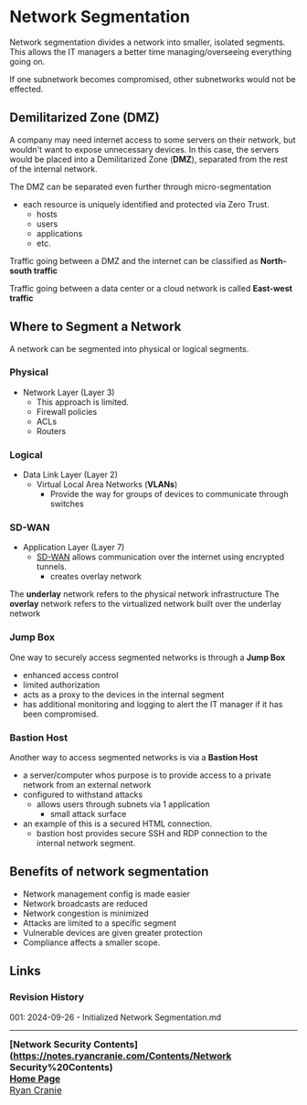 # Network Segmentation

Network segmentation divides a network into smaller, isolated segments. This allows the IT managers a better time managing/overseeing everything going on.

If one subnetwork becomes compromised, other subnetworks would not be effected.
## Demilitarized Zone (DMZ)
A company may need internet access to some servers on their network, but wouldn't want to expose unnecessary devices. In this case, the servers would be placed into a Demilitarized Zone (**DMZ**), separated from the rest of the internal network. 

The DMZ can be separated even further through micro-segmentation
- each resource is uniquely identified and protected via Zero Trust.
	- hosts
	- users
	- applications
	- etc.

Traffic going between a DMZ and the internet can be classified as **North-south traffic**

Traffic going between a data center or a cloud network is called **East-west traffic**
## Where to Segment a Network
A network can be segmented into physical or logical segments.

### Physical
- Network Layer (Layer 3)
	- This approach is limited.
	- Firewall policies
	- ACLs
	- Routers
### Logical
- Data Link Layer (Layer 2)
	- Virtual Local Area Networks (**VLANs**)
		- Provide the way for groups of devices to communicate through switches

### SD-WAN
- Application Layer (Layer 7)
	- [SD-WAN](https://notes.ryancranie.com/Notes/Network%20Security/SD-WAN) allows communication over the internet using encrypted tunnels.
		- creates overlay network

The **underlay** network refers to the physical network infrastructure
The **overlay** network refers to the virtualized network built over the underlay network
### Jump Box
One way to securely access segmented networks is through a **Jump Box**
- enhanced access control
- limited authorization
- acts as a proxy to the devices in the internal segment
- has additional monitoring and logging to alert the IT manager if it has been compromised.

### Bastion Host
Another way to access segmented networks is via a **Bastion Host**
- a server/computer whos purpose is to provide access to a private network from an external network
- configured to withstand attacks
	- allows users through subnets via 1 application
		- small attack surface
- an example of this is a secured HTML connection.
	- bastion host provides secure SSH and RDP connection to the internal network segment.

## Benefits of network segmentation
- Network management config is made easier
- Network broadcasts are reduced
- Network congestion is minimized
- Attacks are limited to a specific segment
- Vulnerable devices are given greater protection
- Compliance affects a smaller scope.
## Links
### Revision History
001: 2024-09-26 - Initialized Network Segmentation.md

---
<font size=3><b>[Network Security Contents](https://notes.ryancranie.com/Contents/Network Security%20Contents)<br>
[Home Page](https://notes.ryancranie.com)<br></b>
[Ryan Cranie](https://www.ryancranie.com)</font>